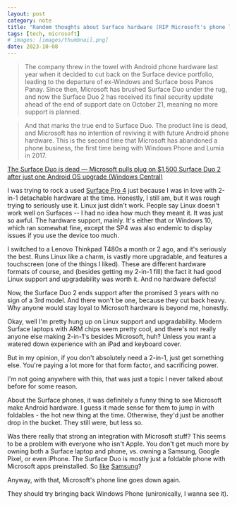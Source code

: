 ```yaml
---
layout: post
category: note
title: "Random thoughts about Surface hardware (RIP Microsoft's phone line, again)"
tags: [tech, microsoft]
# images: [images/thumbnail.png]
date: 2023-10-08
---
```


> The company threw in the towel with Android phone hardware last year when it decided to cut back on the Surface device portfolio, leading to the departure of ex-Windows and Surface boss Panos Panay. Since then, Microsoft has brushed Surface Duo under the rug, and now the Surface Duo 2 has received its final security update ahead of the end of support date on October 21, meaning no more support is planned. 

> And that marks the true end to Surface Duo. The product line is dead, and Microsoft has no intention of reviving it with future Android phone hardware. This is the second time that Microsoft has abandoned a phone business, the first time being with Windows Phone and Lumia in 2017.

[The Surface Duo is dead — Microsoft pulls plug on $1,500 Surface Duo 2 after just one Android OS upgrade (Windows Central)](https://www.windowscentral.com/phones/the-surface-duo-is-dead-microsoft-pulls-plug-on-usd1-500-surface-duo-2-after-just-one-android-os-upgrade)

I was trying to rock a used [Surface Pro 4](https://en.wikipedia.org/wiki/Surface_Pro_4) just because I was in love with 2-in-1 detachable hardware at the time. Honestly, I still am, but it was rough trying to seriously use it. Linux just didn't work. People say Linux doesn't work well on Surfaces -- I had no idea how much they meant it. It was just so awful. The hardware support, mainly. It's either that or Windows 10, which ran somewhat fine, except the SP4 was also endemic to display issues if you use the device too much.

I switched to a Lenovo Thinkpad T480s a month or 2 ago, and it's seriously the best. Runs Linux like a charm, is vastly more upgradable, and features a touchscreen (one of the things I liked). These are different hardware formats of course, and (besides getting my 2-in-1 fill) the fact it had good Linux support and upgradability was worth it. And no hardware defects!

Now, the Surface Duo 2 ends support after the promised 3 years with no sign of a 3rd model. And there won't be one, because they cut back heavy. Why anyone would stay loyal to Microsoft hardware is beyond me, honestly.

Okay, well I'm pretty hung up on Linux support and upgradability. Modern Surface laptops with ARM chips seem pretty cool, and there's not really anyone else making 2-in-1's besides Microsoft, huh? Unless you want a watered down experience with an iPad and keyboard cover.

But in my opinion, if you don't absolutely need a 2-in-1, just get something else. You're paying a lot more for that form factor, and sacrificing power.

I'm not going anywhere with this, that was just a topic I never talked about before for some reason.

About the Surface phones, it was definitely a funny thing to see Microsoft make Android hardware. I guess it made sense for them to jump in with foldables - the hot new thing at the time. Otherwise, they'd just be another drop in the bucket. They still were, but less so.

Was there really that strong an integration with Microsoft stuff? This seems to be a problem with everyone who isn't Apple. You don't get much more by owning both a Surface laptop and phone, vs. owning a Samsung, Google Pixel, or even iPhone. The Surface Duo is mostly just a foldable phone with Microsoft apps preinstalled. So [like](https://www.samsung.com/levant/smartphones/galaxy-fold/) [Samsung](https://www.samsung.com/us/support/answer/ANS10001915/)?

Anyway, with that, Microsoft's phone line goes down again.

They should try bringing back Windows Phone (unironically, I wanna see it).
